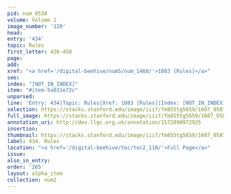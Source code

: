 ```yaml
---
pid: num_0538
volume: Volume 2
image_number: '120'
head:
entry: '434'
topic: Rules
first_letter: 426-450
page:
add:
xref: "<a href='/digital-beehive/num5/num_1460/'>1083 [Rules]</a>"
see:
index: "[NOT_IN_INDEX]"
item: "#item-5a031e72c"
unparsed:
line: 'Entry: 434|Topic: Rules|Xref: 1083 [Rules]|Index: [NOT_IN_INDEX]|#item-5a031e72c'
selection: https://stacks.stanford.edu/image/iiif/fm855tg5659/1607_0587/870,3710,2853,751/full/0/default.jpg
full_image: https://stacks.stanford.edu/image/iiif/fm855tg5659/1607_0587/full/full/0/default.jpg
annotation_uri: http://dev.llgc.org.uk/annotation/1572890972925
insertion:
thumbnail: https://stacks.stanford.edu/image/iiif/fm855tg5659/1607_0587/870,3710,600,180/250,/0/default.jpg
label: 434. Rules
location: "<a href='/digital-beehive/toc/toc2_110/'>Full Page</a>"
issue:
also_in_entry:
order: '265'
layout: alpha_item
collection: num2
---
```

